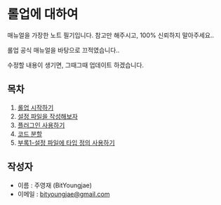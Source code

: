 # 롤업에 대하여

매뉴얼을 가장한 노트 필기입니다.
참고만 해주시고, 100% 신뢰하지 말아주세요..

롤업 공식 매뉴얼을 바탕으로 끄적였습니다..

수정할 내용이 생기면, 그때그때 업데이트 하겠습니다.

## 목차

1. [롤업 시작하기](https://github.com/BitYoungjae/AboutRollup/blob/master/articles/1-%EB%A1%A4%EC%97%85%20%EC%8B%9C%EC%9E%91%ED%95%98%EA%B8%B0.md)
2. [설정 파일을 작성해보자](https://github.com/BitYoungjae/AboutRollup/blob/master/articles/2-%EC%84%A4%EC%A0%95%20%ED%8C%8C%EC%9D%BC%EC%9D%84%20%EC%9E%91%EC%84%B1%ED%95%B4%EB%B3%B4%EC%9E%90.md)
3. [플러그인 사용하기](https://github.com/BitYoungjae/AboutRollup/blob/master/articles/3-%ED%94%8C%EB%9F%AC%EA%B7%B8%EC%9D%B8%20%EC%82%AC%EC%9A%A9%ED%95%98%EA%B8%B0.md)
4. [코드 분할](https://github.com/BitYoungjae/AboutRollup/blob/master/articles/4.-%EC%BD%94%EB%93%9C%20%EB%B6%84%ED%95%A0.md)
5. [부록1-설정 파일에 타입 정의 사용하기](https://github.com/BitYoungjae/AboutRollup/blob/master/articles/%EB%B6%80%EB%A1%9D1-%EC%84%A4%EC%A0%95%20%ED%8C%8C%EC%9D%BC%EC%97%90%20%ED%83%80%EC%9E%85%20%EC%A0%95%EC%9D%98%20%EC%82%AC%EC%9A%A9%ED%95%98%EA%B8%B0.md)

## 작성자

- 이름 : 주영재 (BitYoungjae)
- 이메일 : bityoungjae@gmail.com
